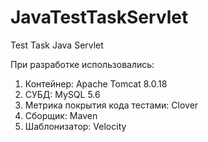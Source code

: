 # JavaTestTaskServlet
Test Task Java Servlet

При разработке использовались:
1) Контейнер: Apache Tomcat 8.0.18
2) СУБД: MySQL 5.6
3) Метрика покрытия кода тестами: Clover
4) Сборщик: Maven
5) Шаблонизатор: Velocity